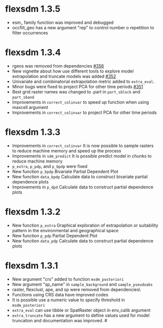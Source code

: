 # flexsdm 1.3.5

-   esm_ family function was improved and debugged 
-   occfilt_geo has a new argument "rep" to control number o repetition to filter occurrences

# flexsdm 1.3.4

-   rgeos was removed from dependencies [#356](https://github.com/sjevelazco/flexsdm/pull/356)
-   New vignette about how use different tools to explore model extrapolation and truncate models was added [#352](https://github.com/sjevelazco/flexsdm/pull/352)
-   Univariate and combinatorial extrapolation metric added to `extra_eval`.
-   Minor bugs were fixed to project PCA for other time periods [#351](https://github.com/sjevelazco/flexsdm/commit/301e241b150d75da4aa01accb3127331ca3bdcb4)
-   Best grid raster names was changed to .part in `part_sblock` and `part_sband`
-   Improvements in `correct_colinvar` to speed up function when using maxcell argument
-   Improvements in `correct_colinvar` to project PCA for other time periods

# flexsdm 1.3.3

-   Improvements in `correct_colinvar` It is now possible to sample rasters to reduce machine memory and speed up the process
-   Improvements in `sdm_predict` It is possible predict model in chunks to reduce machine memory
-   `p_extra`, `p_pdp`, and `p_bpdp` were fixed
-   New function `p_bpdp` Bivariate Partial Dependent Plot
-   New function `data_bpdp` Calculate data to construct bivariate partial dependence plots
-   Improvements in `p_dpd` Calculate data to construct partial dependence plots

# flexsdm 1.3.2

-   New function `p_extra` Graphical exploration of extrapolation or suitability pattern in the environmental and geographical space
-   New function `p_pdp` Partial Dependent Plot
-   New function `data_pdp` Calculate data to construct partial dependence plots

# flexsdm 1.3.1

-   New argument "crs" added to function `msdm_posteriori`
-   New argument "sp_name" in `sample_background` and `sample_pseudoabs`
-   raster, flexclust, ape, and sp were removed from dependencies\
-   Functions using CRS data have improved codes
-   It is possible use a numeric value to specify threshold in `msdm_posteriori`
-   `extra_eval` can use tibble or SpatRaster object in env_calib argument
-   `extra_truncate` has a new argument to define values used for model truncation and documentation was improved. \#
